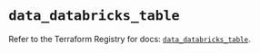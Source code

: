 # `data_databricks_table`

Refer to the Terraform Registry for docs: [`data_databricks_table`](https://registry.terraform.io/providers/databricks/databricks/1.56.0/docs/data-sources/table).
